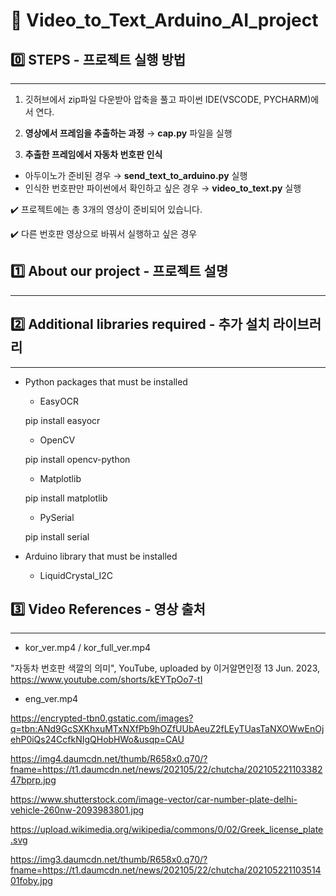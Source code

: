 # 🚗 Video_to_Text_Arduino_AI_project
## :zero: STEPS  -  프로젝트 실행 방법  
---------------------------------------
1. 깃허브에서 zip파일 다운받아 압축을 풀고 파이썬 IDE(VSCODE, PYCHARM)에서 연다.

  
2. __영상에서 프레임을 추출하는 과정__ → __cap.py__ 파일을 실행


3. __추출한 프레임에서 자동차 번호판 인식__
- 아두이노가 준비된 경우 → __send_text_to_arduino.py__ 실행
- 인식한 번호판만 파이썬에서 확인하고 싶은 경우 →  __video_to_text.py__ 실행

✔️ 프로젝트에는 총 3개의 영상이 준비되어 있습니다.


✔️ 다른 번호판 영상으로 바꿔서 실행하고 싶은 경우


## :one: About our project  -  프로젝트 설명
---------------------------------------


## :two: Additional libraries required - 추가 설치 라이브러리
---------------------------------------
-  Python packages that must be installed
    - EasyOCR
  
    pip install easyocr
  
    - OpenCV
  
    pip install opencv-python
  
    - Matplotlib
  
    pip install matplotlib

    - PySerial

    pip install serial

- Arduino library that must be installed
    - LiquidCrystal_I2C

## :three: Video References - 영상 출처
---------------------------------------
- kor_ver.mp4 / kor_full_ver.mp4
  
"자동차 번호판 색깔의 의미", YouTube, uploaded by 이거알면인정 13 Jun. 2023,
https://www.youtube.com/shorts/kEYTpOo7-tI

- eng_ver.mp4
  
https://encrypted-tbn0.gstatic.com/images?q=tbn:ANd9GcSXKhxuMTxNXfPb9hOZfUUbAeuZ2fLEyTUasTaNXOWwEnOjehP0iQs24CcfkNIgQHobHWo&usqp=CAU

https://img4.daumcdn.net/thumb/R658x0.q70/?fname=https://t1.daumcdn.net/news/202105/22/chutcha/20210522110338247bprp.jpg

https://www.shutterstock.com/image-vector/car-number-plate-delhi-vehicle-260nw-2093983801.jpg

https://upload.wikimedia.org/wikipedia/commons/0/02/Greek_license_plate.svg

https://img3.daumcdn.net/thumb/R658x0.q70/?fname=https://t1.daumcdn.net/news/202105/22/chutcha/20210522110351401foby.jpg
